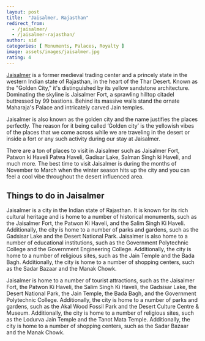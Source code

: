 ```yaml
---
layout: post
title:  "Jaisalmer, Rajasthan"
redirect_from:
  - /jaisalmer/
  - /jaisalmer-rajasthan/
author: sid
categories: [ Monuments, Palaces, Royalty ]
image: assets/images/jaisalmer.jpg
rating: 4
---
```

[Jaisalmer](https://www.justwravel.com/package/Jaisalmer-tour) is a former medieval trading center and a princely state in the western Indian state of Rajasthan, in the heart of the Thar Desert. Known as the "Golden City," it's distinguished by its yellow sandstone architecture. Dominating the skyline is Jaisalmer Fort, a sprawling hilltop citadel buttressed by 99 bastions. Behind its massive walls stand the ornate Maharaja's Palace and intricately carved Jain temples.

Jaisalmer is also known as the golden city and the name justifies the places perfectly. The reason for it being called ‘Golden city’ is the yellowish vibes of the places that we come across while we are traveling in the desert or inside a fort or any such activity during our stay at Jaisalmer.

There are a ton of places to visit in Jaisalmer such as Jaisalmer Fort, Patwon ki Haveli Patwa Haveli, Gadisar Lake, Salman Singh ki Haveli, and much more. The best time to visit Jaisalmer is during the months of November to March when the winter season hits up the city and you can feel a cool vibe throughout the desert influenced area.

<h2>Things to do in Jaisalmer</h2>

Jaisalmer is a city in the Indian state of Rajasthan. It is known for its rich cultural heritage and is home to a number of historical monuments, such as the Jaisalmer Fort, the Patwon Ki Haveli, and the Salim Singh Ki Haveli. Additionally, the city is home to a number of parks and gardens, such as the Gadsisar Lake and the Desert National Park. Jaisalmer is also home to a number of educational institutions, such as the Government Polytechnic College and the Government Engineering College. Additionally, the city is home to a number of religious sites, such as the Jain Temple and the Bada Bagh. Additionally, the city is home to a number of shopping centers, such as the Sadar Bazaar and the Manak Chowk.

Jaisalmer is home to a number of tourist attractions, such as the Jaisalmer Fort, the Patwon Ki Haveli, the Salim Singh Ki Haveli, the Gadsisar Lake, the Desert National Park, the Jain Temple, the Bada Bagh, and the Government Polytechnic College. Additionally, the city is home to a number of parks and gardens, such as the Akal Wood Fossil Park and the Desert Culture Centre & Museum. Additionally, the city is home to a number of religious sites, such as the Lodurva Jain Temple and the Tanot Mata Temple. Additionally, the city is home to a number of shopping centers, such as the Sadar Bazaar and the Manak Chowk.

<div class="pa-carousel-widget" style="width:100%; height:480px; display:none;"
  data-link="https://www.justwravel.com/package/Jaisalmer-tour"
  data-title="Jaisalmer, Rajasthan"
  data-description="Palaces and Jain temples in Jaisalmer"
  data-delay="3">
  <object data="https://lh3.googleusercontent.com/uX0RHUDQlnrbRzAA4MtFzK3hDN6mZx24rVL7SYQb3WmnYMQhjHTFH6p2QT_3uqAa5hqunbhatXVAwYdWs8hWLMGwBeigyJGzTRq2K8m6eacEY0yWrM7QAqjMC_QNDDiS4fH2_aCT50Q=w1920-h1080"></object>
  <object data="https://lh3.googleusercontent.com/BizfhSsRpECnN8CIl2RaGW8PmJ5yy6n8ntqpeiQzEorBl73ebJaujyw6QsA4ubCF0SZoDwoyQpwijRpYJq5uhqGwJFVWEWlgab1XjUHT7t-NieYlTOAj58QPeDdKb81aByO_3pz1TI4=w1920-h1080"></object>
  <object data="https://lh3.googleusercontent.com/YG_btctmIvhyfNAiH_4qZtZkTei4QFEvbi1qUF6r5-4nYbLP_55m4sDtFh9HGnauKNa34pzXfKPUsszwO7LhPAzTVrtGhL2c5EPBItunEOC-Md-3bLL4HMDiQbA3XCHzIvNktlndcpQ=w1920-h1080"></object>
  <object data="https://lh3.googleusercontent.com/XsJqDNiifBXieyuG-NZR2UGmraIHI81QSC85xZYHXXnFX4NqcyWYzu821WcF94CgAn2awdnGMXnoawYS2E45oodeiIlFQqX9RM-vIdpToHh8CzBa3NdK1z719iHBM3ytyyZfSxTcMEQ=w1920-h1080"></object>
  <object data="https://lh3.googleusercontent.com/WK2qhCaanP1KsORkLzFYDQA7v3KtqSjEBnjUPBhQ3X0MCcldVihVaN0Cv1zyRJLHEOTmYgtViQB5JtchzftD2JmUoVuHvToppMooHGxzZyAwA3kkIs_2AHXHaUIJ5DtKSwsTa-aiywI=w1920-h1080"></object>
  <object data="https://lh3.googleusercontent.com/WpH5IMFHlZKoHMLkRANq5C1exzkico1FDz2XSN6ue_J8PCKgnoyuZMsdEivZ7hwl40Tl0xkZ01tBomAwpd-GycpM9Cv5PU6guiM3WXe8HYLlDi4nif-ssXMcIwzPG_kUfyINC584gBI=w1920-h1080"></object>
  <object data="https://lh3.googleusercontent.com/f3h8QSCtovuAWZw2LMjLt-11yhs63cp4S-khOwMVZ22FD_-pmMsqcSCZP8Bmw1VhZbxQWXR0W-zreWLVuGRsk8rEjtJ44lzp9yBp0D7XbIE8iTiSUwvymIBBDKXvbrU1NvU73o8tI0w=w1920-h1080"></object>
  <object data="https://lh3.googleusercontent.com/fybvg-lxnMuZpmuZpCAZOgwNnA3Um9vomGO2F-UVkKqjuCjCA-rs5sIKYvJx9HF7XHfYMIYBhEYv7mXnecqmYxmgYREQNSjy_Hnd-EA_76S-uhcZAZ0ej2MASdg0Q-fm14DuDWqoTo8=w1920-h1080"></object>
  <object data="https://lh3.googleusercontent.com/lLChhOu4yWGbwXBqr8Kf2gBC5UqmQSLmlpeb97kTzqcsTbFoH6gpxtfM95ewLCAzh0DhlqoImFHsJ4EyqeMf30J4ah9MQxOnAZzVkmZmZM7_VV8gONRHFNB1qpO5SFzM-k3EvGxXRYs=w1920-h1080"></object>
  <object data="https://lh3.googleusercontent.com/BTyT5viEKkLhqATPr_DiwUDqNYla5YdyHhQczv8WtRJrOcFltIFdxcFwkP3fj4kWuhsFQZOkQRzIrDasJDtR1UmoYrM9_npRkwQJ1QHb6OeZjMkg6Idh97R-5q5Yz-Yp_t-xD3MSmhk=w1920-h1080"></object>
  <object data="https://lh3.googleusercontent.com/XCT9dsJ-eC106EnXa0hWSPsEYWSP2ZJUgJm32Ane6uHrW_X85VM2xHLoQgUW1Orh_6uxttEyr57w1Nl8rV5K8B9Jz4wCIJJ9AAbWtlLnB9a4n7SJTMtDHnsoHkeUHVu9vo__MTKj04k=w1920-h1080"></object>
  <object data="https://lh3.googleusercontent.com/KItaWmifsIWNuHw9cjzx0yQfXpv0LRiDS9fi5tG6jdgPFPh4Gxk9vIa3MaWJFg5RUX56CPNWV50Q6ZLfFfwrPyjgCwy-x4giX4ss2QymoYpAnpVIGMzHlDZI_a9flwzcb2VxeM46JOo=w1920-h1080"></object>
  <object data="https://lh3.googleusercontent.com/TO788yU7cFJcXcDVDyGCNZX-augPo-5cRnkZce7hm3aR9cfr2pCmxGU9YIAVf_6QElbzEHyzOoO5xorw3hTUW9t4HM4tQD-yE06F8mNldqYttnHFCxT1TAq1pMlTLGm1rTQp57pzKjQ=w1920-h1080"></object>
  <object data="https://lh3.googleusercontent.com/JoD0tcxpNv_YO9v_glYgmEG3xe6jqBbsQwdyL3RJc5MkhdQKA7KWvXmAHBaL54judYt4QjVi1M17GGJAlLx_TOKhaCvL2Zwi_jJ982_N04ITtm4_JORgaGOK7xi6MEnCE1VJtfAkW6E=w1920-h1080"></object>
  <object data="https://lh3.googleusercontent.com/ABcPUHgEV86CqTaG7gBl9jQxRR0qy2tKyYowWgYqnTD1j6eql3sxVU2BVc6pCq3Hc0Q4Kt0QgTztF4LJ47o85QcAHaVFr0pB_rkvWyspIeR5_HvoHVa5fFYE-_VEdj3xnoBHPgY9qJU=w1920-h1080"></object>
  <object data="https://lh3.googleusercontent.com/-469_AkSx9IGuH9ziUEiAX8Tjg1vMeDMSUD1Untc6Qi3rSFA-uTh0vOIY02fclhpbgqHeGnNsQi-94gTBzpEPF2Nqokcu3AuhmMJYL4NZDtQrIioDLk2jjfcLBUSUT47yboDOpzTokE=w1920-h1080"></object>
  <object data="https://lh3.googleusercontent.com/CU9EacRLBbQ3cPcgJDPY7gnxyokfzkiAGTeklKVoXZgAaipDeL79wA3GERLx2flexxKJ2hOfQd7WZj0kpjVojdCy5-JNjHy1qQnBArWevVgKcBwP4RFNqwPO3pLcM65wyGCPa5B1tFI=w1920-h1080"></object>
  <object data="https://lh3.googleusercontent.com/l7o6TylcH2q4xl5skaB64nOXR0DO_S214CLSIyHkMS8M1f5hRdZgkbGZOvzz_jqk-OLWtxNDGJdHSVP9DZgq2uJbtHGnTfVydo2OIpyMXwe09Y97yzjt_lrVITQAnBii-ZgTS0ZbVGI=w1920-h1080"></object>
  <object data="https://lh3.googleusercontent.com/a9hT95neAPnjPBXbKZotuY-U4EMIngPxfnvsTBkEotFTJBqqvTQmUR_VUIsQRkta9KIUQ0iV9s5ZdlqA0xYCnxEsokXV7ML-W4DBz473kOcGdGb3SMQbY9jLmrjKFl0SA2_OGLWnwNU=w1920-h1080"></object>
  <object data="https://lh3.googleusercontent.com/hR3EScHSLApbfHn0OyQMoxh_IVw5dNLbS9R3GnF0QKKpYTz-PbFvoTvjJKtEkS5iXBqK_EJB5r6_K_XjHS_1b3wN07N9TCSUwcrJTY9CPWsUq4ZGLz0XAYL15ThXTGzJFSVIYeUwYfU=w1920-h1080"></object>
  <object data="https://lh3.googleusercontent.com/_BEC7pfeIFwlbAY_NNF7WzDT6yCby1dLaJbmKPTljwr-pfLxfH0bFMnKZoI99ewgMDo7d3ZyIUUll_pVZpl3QCZl23PtvtE_nsDHVabWpAmoGyEiaXswCFgKLox-47hDhj89Gp_5vGs=w1920-h1080"></object>
  <object data="https://lh3.googleusercontent.com/XcFp891rMNMJkCkihBf24DqJ67wdwYVKkhkM6drUZaXqTUwgTjigP4gm3OyVdmnTu5EG9h-7QD5h7zrMSpKQs-ePIe3_M_pTcxLFs_UgNuIWdziZMaY393gzk8uU4z1LKMgtDFMAHHc=w1920-h1080"></object>
  <object data="https://lh3.googleusercontent.com/ge4vKRwLa4XrHeE3kEA7KXqWsgJUsaSUD5wUN2d33L9WSLQUjpdoGFppoFMVsKwncTkn7lFeB06XWvnvtv2tRQ4h0KPcm-BTxnFnFhbvWOgQzRefCWJgst3GF7GBMBtW0K3rLwjr4kI=w1920-h1080"></object>
  <object data="https://lh3.googleusercontent.com/z4xfuf8m1vVnnLtH7kCr4RbawUFMcRt7hfOPsXFggeopozJNW67748B0NcomWqBV9TNC8joMfBL4gE3-P2yysTHG8JnZl-tKz9LIjKPSxc_6_zTMXGsmQLi1Jsvd8bZ4LR0sVeiUkeg=w1920-h1080"></object>
  <object data="https://lh3.googleusercontent.com/YovGjhX3DXOXfv3VGtP6T7ZR1YWZz0bUvpdmZsPn0ujM24C1hn3CNFnFbC9gw_Cp_LEaaege1CCCt7-H-YISwPyef1PB0KUDgKh2fkJFvRDNFzDEn8QpeXtFbeWgHU4fag7GB4meHzY=w1920-h1080"></object>
  <object data="https://lh3.googleusercontent.com/d7pDkBfjBV-tDIynY_dEKtvBorNhc-2wotXnlh1ouN3SEJNl4pRbcbN1TbBXvGhv-LUwGlIWXiZe31a2q0Js8ajLFPmvRjn8nb4F74T1AchseduiFgJhGFe13hNdl4xC7TKM_I3G98Q=w1920-h1080"></object>
  <object data="https://lh3.googleusercontent.com/HcKTsfmZ77DLBw8P3frfr4vYyEC6K-lUPuG8tIPLAauOyvvHSjploTxy_JE6gwVJEvoy-QXKI5j2IRVvsuRhGlZ4pzksvgmG1V7OdJiLNaE3Sr7S4z0AORtSPPqNIpvQCjQWAuena8g=w1920-h1080"></object>
  <object data="https://lh3.googleusercontent.com/k2l6DmH2kkD2-O1Vp91_tQZVePgqoSkaoCu6WtZphyX99GXeILtD3iWLup4mvbr_tue_bAwLziZIFa9nAB1IVvBGrF7T2zNUc4q2S38BVSS1ilKWkUfTf80Bt4z3Dkert6A61Te0RAk=w1920-h1080"></object>
  <object data="https://lh3.googleusercontent.com/n2lXeAbzIi_OSZeu29j02mfp6LXB_xwcFxzeRIRE5OFhBecDEstsCnkV2WRFDQUh-cEv8QyA0VXVDqfsHJLMYn9HQdXmQWXhpmuY0tfMkP63oHOhqIOw1gVJLcs0eC_D2rF-9UehA0A=w1920-h1080"></object>
  <object data="https://lh3.googleusercontent.com/M0A4GSvio-j_HdZ25wQyRB0BIALJGlYvRT7UgpMoTfP6mJIrBXIZktok_1oBdtruqlwQWBWejCUG-pVs9sD7YUbPQmCDVR5MTRIK2MubDMd5TOE8hf1GLbuxC8l6npICuP1X-_natIA=w1920-h1080"></object>
  <object data="https://lh3.googleusercontent.com/tLSc7yHl9VsS6a9T1hvrD1hKRqF3IcZgL19XdKMIjxQDvkzmhRGA1QUGuwSYFhI2ps7OiJrX0ePCWzux-HUlLcJ_Qf0eQVQ07I4IPMN6W24QIEvQo4kEK5Y-qER88pbppGXmbns5Ce4=w1920-h1080"></object>
  <object data="https://lh3.googleusercontent.com/3pMnIcMO0iagteq1ux8aU8zfKcONz2klDWmT9KeOhQ1MstjLszX9nv9-s6qTBVw5bqKZH8hngheU2-z4HFIZAMv9hKAJGETAb2aPhexED7wyMaxjEfWywAyZtw-FOShh6PVXKpXP9Lk=w1920-h1080"></object>
</div>
